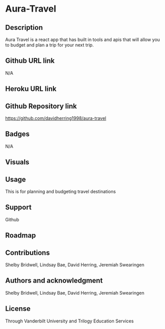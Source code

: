# Aura-Travel

## Description
Aura Travel is a react app that has built in tools and apis that will allow you to budget and plan a trip  for your next trip.

## Github URL link
N/A

## Heroku URL link

## Github Repository link
https://github.com/davidherring1998/aura-travel

## Badges
N/A

## Visuals


## Usage
This is for planning and budgeting travel destinations

## Support
Github

## Roadmap


## Contributions
Shelby Bridwell, Lindsay Bae, David Herring, Jeremiah Swearingen

## Authors and acknowledgment
Shelby Bridwell, Lindsay Bae, David Herring, Jeremiah Swearingen

## License
Through Vanderbilt University and Trilogy Education Services